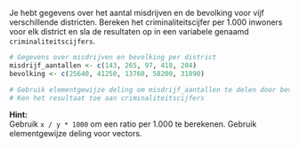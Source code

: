 Je hebt gegevens over het aantal misdrijven en de bevolking voor vijf verschillende districten. Bereken het criminaliteitscijfer per 1.000 inwoners voor elk district en sla de resultaten op in een variabele genaamd `criminaliteitscijfers`.

```R
# Gegevens over misdrijven en bevolking per district
misdrijf_aantallen <- c(143, 265, 97, 418, 204)
bevolking <- c(25640, 41250, 13760, 58200, 31890)

# Gebruik elementgewijze deling om misdrijf_aantallen te delen door bevolking, vermenigvuldig daarna met 1000
# Ken het resultaat toe aan criminaliteitscijfers
```

**Hint:**  
Gebruik `x / y * 1000` om een ratio per 1.000 te berekenen. Gebruik elementgewijze deling voor vectors.

